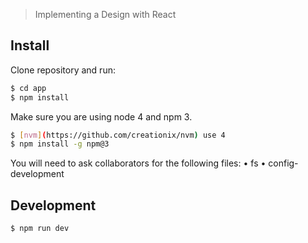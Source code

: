 > Implementing a Design with React

## Install

Clone repository and run:

```sh
$ cd app
$ npm install
```

Make sure you are using node 4 and npm 3.
```sh
$ [nvm](https://github.com/creationix/nvm) use 4
$ npm install -g npm@3
```

You will need to ask collaborators for the following files:
• fs
• config-development

## Development

```sh
$ npm run dev
```




